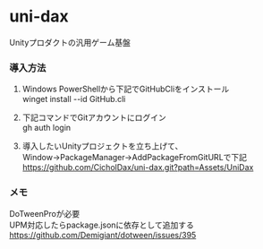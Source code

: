 # uni-dax
Unityプロダクトの汎用ゲーム基盤

### 導入方法
1. Windows PowerShellから下記でGitHubCliをインストール  
winget install --id GitHub.cli

2. 下記コマンドでGitアカウントにログイン  
gh auth login

3. 導入したいUnityプロジェクトを立ち上げて、Window→PackageManager→AddPackageFromGitURLで下記  
https://github.com/CicholDax/uni-dax.git?path=Assets/UniDax

### メモ
DoTweenProが必要  
UPM対応したらpackage.jsonに依存として追加する
https://github.com/Demigiant/dotween/issues/395
